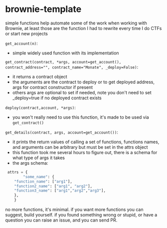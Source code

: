 # brownie-template
simple functions help automate some of the work when working with Brownie, at least those are the function I had to rewrite every time I do CTFs or start new projects

`get_account(n)`:
- simple widely used function with its implementation 
 
`get_contract(contract, *args, account=get_account(), contract_address="", contract_name="Monate", _deploy=False)`:
- it returns a contract object
- the arguments are the contract to deploy or to get deployed address, args for contract constructor if present
- others args are optional to set if needed, note you don't need to set \_deploy=true if no deployed contract exists

`deploy(contract,account, *args)`:
- you won't  really need to use this function, it's made to be used via `get_contract()`

`get_details(contract, args, account=get_account())`:
- it prints the return values of calling a set of functions, functions names, and arguments can be arbitrary but must be set in the attrs object
- this function took me several hours to figure out, there is a schema for what type of args it takes
- the args schema: 
```python
 attrs = {
        "some_name": {
    "function_name": ["arg1"],
    "function2_name": ["arg1", "arg2"],
    "function3_name": ["arg1","arg2","arg3"],
    },
    }
```
no more functions, it's minimal.
if you want more functions you can suggest, build yourself.
if you found something wrong or stupid, or have a question you can raise an issue, and you can send PR.
